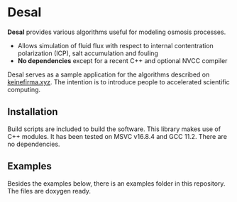 # Desal #

**Desal** provides various algorithms useful for modeling osmosis processes.

* Allows simulation of fluid flux with respect to internal contentration polarization (ICP), salt accumulation and fouling
* **No dependencies** except for a recent C++ and optional NVCC compiler

Desal serves as a sample application for the algorithms described on [keinefirma.xyz](keinefirma.xyz/documents/book).
The intention is to introduce people to accelerated scientific computing.

## Installation
Build scripts are included to build the software. 
This library makes use of C++ modules. It has been tested on MSVC v16.8.4 and GCC 11.2. 
There are no dependencies.

## Examples
Besides the examples below, there is an examples folder in this repository.
The files are doxygen ready.
